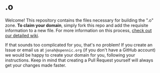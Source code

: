 # .o

Welcome! This repository contains the files necessary for building the ".o" zone. **To claim your domain**, simply fork this repo and add the requisite information to a new file. For more information on this process, [check out our detailed wiki](https://github.com/moderntld/.o/wiki).

If that sounds too complicated for you, that's no problem! If you create an Issue or email us at `jonah@opennic.org` (if you don't have a GitHub account) we would be happy to create your domain for you, following your instructions. Keep in mind that creating a Pull Request yourself will always get your changes made faster.
